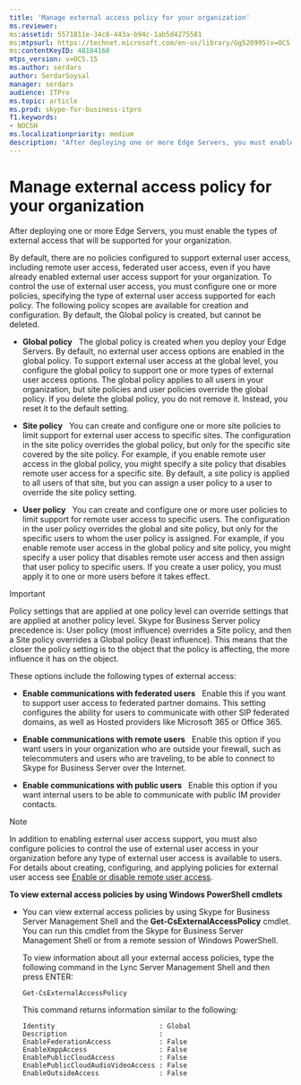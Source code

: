 ```yaml
---
title: 'Manage external access policy for your organization'
ms.reviewer: 
ms:assetid: 5571811e-34c8-443a-b94c-1ab5d4275581
ms:mtpsurl: https://technet.microsoft.com/en-us/library/Gg520995(v=OCS.15)
ms:contentKeyID: 48184160
mtps_version: v=OCS.15
ms.author: serdars
author: SerdarSoysal
manager: serdars
audience: ITPro
ms.topic: article
ms.prod: skype-for-business-itpro
f1.keywords:
- NOCSH
ms.localizationpriority: medium
description: "After deploying one or more Edge Servers, you must enable the types of external access that will be supported for your organization."
---
```



# Manage external access policy for your organization

After deploying one or more Edge Servers, you must enable the types of external access that will be supported for your organization.

By default, there are no policies configured to support external user access, including remote user access, federated user access, even if you have already enabled external user access support for your organization. To control the use of external user access, you must configure one or more policies, specifying the type of external user access supported for each policy. The following policy scopes are available for creation and configuration. By default, the Global policy is created, but cannot be deleted.

  - **Global policy**   The global policy is created when you deploy your Edge Servers. By default, no external user access options are enabled in the global policy. To support external user access at the global level, you configure the global policy to support one or more types of external user access options. The global policy applies to all users in your organization, but site policies and user policies override the global policy. If you delete the global policy, you do not remove it. Instead, you reset it to the default setting.

  - **Site policy**   You can create and configure one or more site policies to limit support for external user access to specific sites. The configuration in the site policy overrides the global policy, but only for the specific site covered by the site policy. For example, if you enable remote user access in the global policy, you might specify a site policy that disables remote user access for a specific site. By default, a site policy is applied to all users of that site, but you can assign a user policy to a user to override the site policy setting.

  - **User policy**   You can create and configure one or more user policies to limit support for remote user access to specific users. The configuration in the user policy overrides the global and site policy, but only for the specific users to whom the user policy is assigned. For example, if you enable remote user access in the global policy and site policy, you might specify a user policy that disables remote user access and then assign that user policy to specific users. If you create a user policy, you must apply it to one or more users before it takes effect.


> [!IMPORTANT]  
> Policy settings that are applied at one policy level can override settings that are applied at another policy level. Skype for Business Server policy precedence is: User policy (most influence) overrides a Site policy, and then a Site policy overrides a Global policy (least influence). This means that the closer the policy setting is to the object that the policy is affecting, the more influence it has on the object.


These options include the following types of external access:

  - **Enable communications with federated users**   Enable this if you want to support user access to federated partner domains. This setting configures the ability for users to communicate with other SIP federated domains, as well as Hosted providers like Microsoft 365 or Office 365. 


  - **Enable communications with remote users**   Enable this option if you want users in your organization who are outside your firewall, such as telecommuters and users who are traveling, to be able to connect to Skype for Business Server over the Internet.

  - **Enable communications with public users**   Enable this option if you want internal users to be able to communicate with public IM provider contacts.
   

> [!NOTE]  
> In addition to enabling external user access support, you must also configure policies to control the use of external user access in your organization before any type of external user access is available to users. For details about creating, configuring, and applying policies for external user access see [Enable or disable remote user access](../access-edge/enable-or-disable-remote-user-access.md).



**To view external access policies by using Windows PowerShell cmdlets**

  - You can view external access policies by using Skype for Business Server Management Shell and the **Get-CsExternalAccessPolicy** cmdlet. You can run this cmdlet from the Skype for Business Server Management Shell or from a remote session of Windows PowerShell. 
    
    To view information about all your external access policies, type the following command in the Lync Server Management Shell and then press ENTER:
    
    `Get-CsExternalAccessPolicy`
    
    This command returns information similar to the following:
    
    ```console
    Identity                          : Global
    Description                       :
    EnableFederationAccess            : False
    EnableXmppAccess                  : False
    EnablePublicCloudAccess           : False
    EnablePublicCloudAudioVideoAccess : False
    EnableOutsideAccess               : False
    ```
